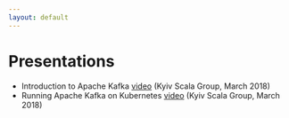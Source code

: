```yaml
---
layout: default
---
```


# Presentations

* Introduction to Apache Kafka [video](https://www.youtube.com/watch?v=ccGVcqfEyAk) (Kyiv Scala Group, March 2018)
* Running Apache Kafka on Kubernetes [video](https://www.youtube.com/watch?v=mEHTngy8-bY) (Kyiv Scala Group, March 2018)
